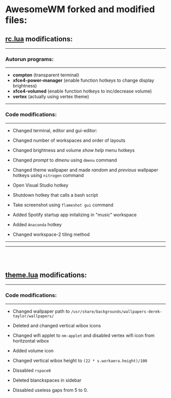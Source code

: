 # **AwesomeWM forked and modified files:**

## [**rc.lua**](./rc.lua) modifications:
___

### Autorun programs:
---
- **compton** (transparent terminal)
- **xfce4-power-manager** (enable function hotkeys to change display brightness)
- **xfce4-volumed** (enable function hotkeys to inc/decrease volume)
- **vertex** (actually using vertex theme)
---
### Code modifications:
---
- Changed terminal, editor and gui-editor: 

- Changed number of workspaces and order of layouts

- Changed brightness and volume *show help* menu hotkeys

- Changed *prompt* to *dmenu* using `dmenu` command

- Changed theme wallpaper and made *random* and *previous* wallpaper hotkeys using `nitrogen` command

- Open Visual Studio hotkey

- Shutdown hotkey that calls a bash script

- Take screenshot using `flameshot gui` command

- Added Spotify startup app initalizing in "music" workspace

- Added `Anaconda` hotkey

- Changed workspace-2 tiling method
___
___

<br/><br/>
## [**theme.lua**](./themes/vertex/theme.lua) modifications:
---
### Code modifications:
---
- Changed wallpaper path to `/usr/share/backgrounds/wallpapers-derek-taylor/wallpapers/`

- Deleted and changed vertical wibox icons

- Changed wifi applet to `nm-applet` and disabled vertex wifi icon from horitzontal wibox

- Added volume icon

- Changed vertical wibox height to 
`(22 * s.workaera.height)/100`

- Dissabled `rspace0`

- Deleted blanckspaces in sidebar

- Dissabled useless gaps from 5 to 0.
